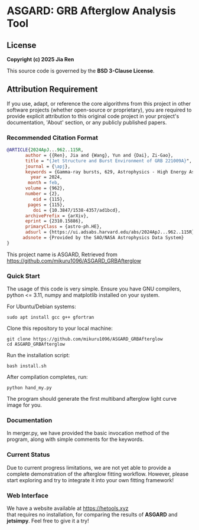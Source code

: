 # ASGARD: GRB Afterglow Analysis Tool

## License
**Copyright (c) 2025 Jia Ren**  

This source code is governed by the **BSD 3-Clause License**.

## Attribution Requirement
If you use, adapt, or reference the core algorithms from this project in other software projects (whether open-source or proprietary), you are required to provide explicit attribution to this original code project in your project's documentation, 'About' section, or any publicly published papers.

### Recommended Citation Format
```bibtex
@ARTICLE{2024ApJ...962..115R,
       author = {{Ren}, Jia and {Wang}, Yun and {Dai}, Zi-Gao},
       title = "{Jet Structure and Burst Environment of GRB 221009A}",
       journal = {\apj},
       keywords = {Gamma-ray bursts, 629, Astrophysics - High Energy Astrophysical Phenomena},
         year = 2024,
        month = feb,
       volume = {962},
       number = {2},
          eid = {115},
        pages = {115},
          doi = {10.3847/1538-4357/ad1bcd},
       archivePrefix = {arXiv},
       eprint = {2310.15886},
       primaryClass = {astro-ph.HE},
       adsurl = {https://ui.adsabs.harvard.edu/abs/2024ApJ...962..115R},
      adsnote = {Provided by the SAO/NASA Astrophysics Data System}
}
```
This project name is ASGARD, Retrieved from
<https://github.com/mikuru1096/ASGARD_GRBAfterglow>
### Quick Start
The usage of this code is very simple.
Ensure you have GNU compilers, python <= 3.11, numpy and matplotlib installed on your system.

For Ubuntu/Debian systems:
```shell
sudo apt install gcc g++ gfortran
```
Clone this repository to your local machine:
```shell
git clone https://github.com/mikuru1096/ASGARD_GRBAfterglow
cd ASGARD_GRBAfterglow
```
Run the installation script:
```shell
bash install.sh
```
After compilation completes, run:
```shell
python hand_my.py
```
The program should generate the first multiband afterglow light curve image for you.
### Documentation
In merger.py, we have provided the basic invocation method of the program, along with simple comments for the keywords.
### Current Status
Due to current progress limitations, we are not yet able to provide a complete demonstration of the afterglow fitting workflow. 
However, please start exploring and try to integrate it into your own fitting framework!
### Web Interface
We have a website available at
<https://hetools.xyz>  
that requires no installation, for comparing the results of **ASGARD** and **jetsimpy**. Feel free to give it a try!
